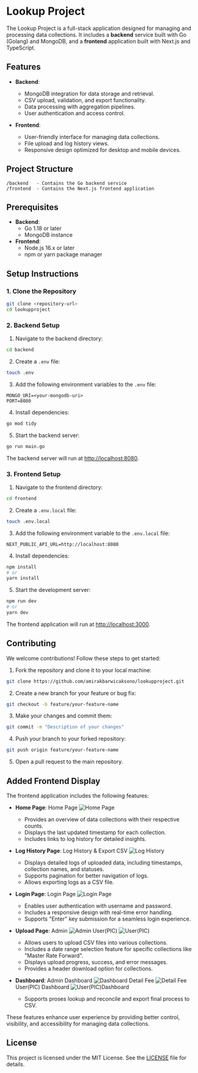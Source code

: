 # Lookup Project

The Lookup Project is a full-stack application designed for managing and processing data collections. It includes a **backend** service built with Go (Golang) and MongoDB, and a **frontend** application built with Next.js and TypeScript.

## Features

 - **Backend**:
   - MongoDB integration for data storage and retrieval.
   - CSV upload, validation, and export functionality.
   - Data processing with aggregation pipelines.
   - User authentication and access control.

 - **Frontend**:
   - User-friendly interface for managing data collections.
   - File upload and log history views.
   - Responsive design optimized for desktop and mobile devices.

## Project Structure

```
/backend   - Contains the Go backend service
/frontend  - Contains the Next.js frontend application
```

## Prerequisites

 - **Backend**:
   - Go 1.18 or later
   - MongoDB instance
 - **Frontend**:
   - Node.js 16.x or later
   - npm or yarn package manager

## Setup Instructions

### 1. Clone the Repository

 ```bash
 git clone <repository-url>
 cd lookupproject
 ```

### 2. Backend Setup

1. Navigate to the backend directory:
```bash
cd backend
```

2. Create a `.env` file:
```bash
touch .env
```

3. Add the following environment variables to the `.env` file:
```
MONGO_URI=<your-mongodb-uri>
PORT=8080
```

4. Install dependencies:
```bash
go mod tidy
```

5. Start the backend server:
```bash
go run main.go
```

The backend server will run at [http://localhost:8080](http://localhost:8080).

### 3. Frontend Setup

1. Navigate to the frontend directory:
```bash
cd frontend
```

2. Create a `.env.local` file:
```bash
touch .env.local
```

3. Add the following environment variable to the `.env.local` file:
```
NEXT_PUBLIC_API_URL=http://localhost:8080
```

4. Install dependencies:
```bash
npm install
# or
yarn install
```

5. Start the development server:
```bash
npm run dev
# or
yarn dev
```

The frontend application will run at [http://localhost:3000](http://localhost:3000).

## Contributing

We welcome contributions! Follow these steps to get started:

1. Fork the repository and clone it to your local machine:
```bash
git clone https://github.com/amirakbarwicaksono/lookupproject.git
```

2. Create a new branch for your feature or bug fix:
```bash
git checkout -b feature/your-feature-name
```

3. Make your changes and commit them:
```bash
git commit -m "Description of your changes"
```

4. Push your branch to your forked repository:
```bash
git push origin feature/your-feature-name
```

5. Open a pull request to the main repository.

## Added Frontend Display

 The frontend application includes the following features:

 - **Home Page**:
Home Page
![Home Page](frontend/public/image-4.png)
   - Provides an overview of data collections with their respective counts.
   - Displays the last updated timestamp for each collection.
   - Includes links to log history for detailed insights.

 - **Log History Page**:
Log History & Export CSV
![Log History](frontend/public/image-3.png)
   - Displays detailed logs of uploaded data, including timestamps, collection names, and statuses.
   - Supports pagination for better navigation of logs.
   - Allows exporting logs as a CSV file.

 - **Login Page**:
Login Page
![Login Page](frontend/public/image.png)
   - Enables user authentication with username and password.
   - Includes a responsive design with real-time error handling.
   - Supports "Enter" key submission for a seamless login experience.

 - **Upload Page**:
Admin
![Admin](frontend/public/image-1.png)
User(PIC)
![User(PIC)](frontend/public/image-2.png)
   - Allows users to upload CSV files into various collections.
   - Includes a date range selection feature for specific collections like "Master Rate Forward".
   - Displays upload progress, success, and error messages.
   - Provides a header download option for collections.

 - **Dashboard**:
Admin Dashboard
![Dashboard](frontend/public/image-5.png)
Detail Fee
![Detail Fee](frontend/public/image-6.png)
User(PIC) Dashboard
![User(PIC)Dashboard](frontend/public/image-7.png)
   - Supports proses lookup and reconcile and export final process to CSV.


 These features enhance user experience by providing better control, visibility, and accessibility for managing data collections.

## License

 This project is licensed under the MIT License. See the [LICENSE](LICENSE) file for details.

